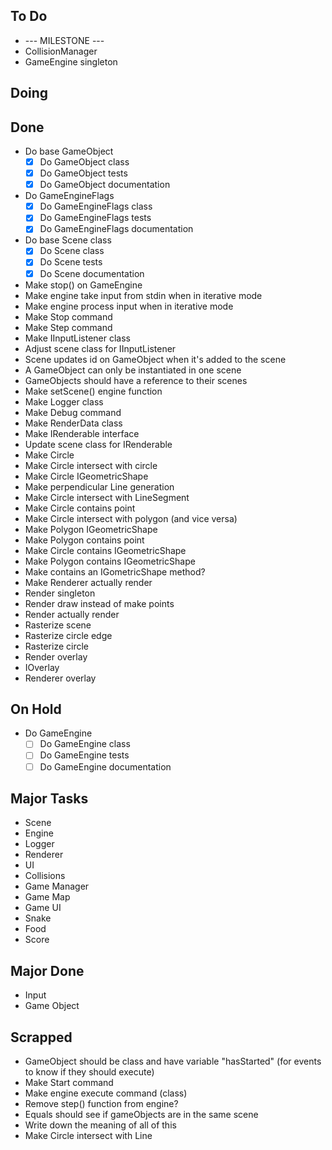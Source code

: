 ## To Do

- --- MILESTONE ---
- CollisionManager
- GameEngine singleton

## Doing


## Done

- Do base GameObject
    * [x] Do GameObject class
    * [x] Do GameObject tests
    * [x] Do GameObject documentation
- Do GameEngineFlags
    * [x] Do GameEngineFlags class
    * [x] Do GameEngineFlags tests
    * [x] Do GameEngineFlags documentation
- Do base Scene class
    * [x] Do Scene class
    * [x] Do Scene tests
    * [x] Do Scene documentation
- Make stop() on GameEngine
- Make engine take input from stdin when in iterative mode
- Make engine process input when in iterative mode
- Make Stop command
- Make Step command
- Make IInputListener class
- Adjust scene class for IInputListener
- Scene updates id on GameObject when it's added to the scene
- A GameObject can only be instantiated in one scene
- GameObjects should have a reference to their scenes
- Make setScene() engine function
- Make Logger class
- Make Debug command
- Make RenderData class
- Make IRenderable interface
- Update scene class for IRenderable
- Make Circle
- Make Circle intersect with circle
- Make Circle IGeometricShape
- Make perpendicular Line generation
- Make Circle intersect with LineSegment
- Make Circle contains point
- Make Circle intersect with polygon (and vice versa)
- Make Polygon IGeometricShape
- Make Polygon contains point
- Make Circle contains IGeometricShape
- Make Polygon contains IGeometricShape
- Make contains an IGometricShape method?
- Make Renderer actually render
- Render singleton
- Render draw instead of make points
- Render actually render
- Rasterize scene
- Rasterize circle edge
- Rasterize circle
- Render overlay
- IOverlay
- Renderer overlay

## On Hold

- Do GameEngine
    * [ ] Do GameEngine class
    * [ ] Do GameEngine tests
    * [ ] Do GameEngine documentation

## Major Tasks

- Scene
- Engine
- Logger
- Renderer
- UI
- Collisions
- Game Manager
- Game Map
- Game UI
- Snake
- Food
- Score

## Major Done

- Input
- Game Object

## Scrapped

- GameObject should be class and have variable "hasStarted" (for events to know if they should execute)
- Make Start command
- Make engine execute command (class)
- Remove step() function from engine?
- Equals should see if gameObjects are in the same scene
- Write down the meaning of all of this
- Make Circle intersect with Line
